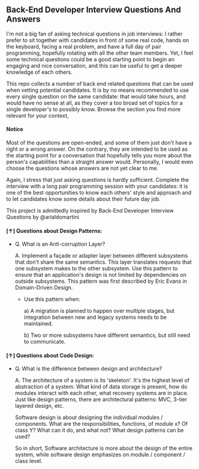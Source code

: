 
## Back-End Developer Interview Questions And Answers

I'm not a big fan of asking technical questions in job interviews: I rather prefer to sit together with candidates in front of some real code, hands on the keyboard, facing a real problem, and have a full day of pair programming, hopefully rotating with all the other team members. Yet, I feel some technical questions could be a good starting point to begin an engaging and nice conversation, and this can be useful to get a deeper knowledge of each others.

This repo collects a number of back end related questions that can be used when vetting potential candidates. It is by no means recommended to use every single question on the same candidate: that would take hours, and would have no sense at all, as they cover a too broad set of topics for a single developer's to possibly know. Browse the section you find more relevant for your context, 


#### Notice
Most of the questions are open-ended, and some of them just don't have a right or a wrong answer. On the contrary, they are intended to be used as the starting point for a conversation that hopefully tells you more about the person's capabilities than a straight answer would. Personally, I would even choose the questions whose answers are not yet clear to me.

Again, I stress that just asking questions is hardly sufficient. Complete the interview with a long pair programming session with your candidates: it is one of the best opportunities to know each others' style and approach and to let candidates know some details about their future day job.

This project is admittedly inspired by Back-End Developer Interview Questions by @arialdomartini


#### [↑] Questions about Design Patterns:
- Q. What is an Anti-corruption Layer?

  A. Implement a façade or adapter layer between different subsystems that don't share the same semantics. This layer translates requests that one subsystem makes to the other subsystem. Use this pattern to ensure that an application's design is not limited by dependencies on outside subsystems. This pattern was first described by Eric Evans in Domain-Driven Design.
  - Use this pattern when:
   
    a) A migration is planned to happen over multiple stages, but integration between new and legacy systems needs to be maintained. 
    
    b) Two or more subsystems have different semantics, but still need to communicate.
    
#### [↑] Questions about Code Design:
- Q. What is the difference between design and architecture?

  A. The architecture of a system is its 'skeleton'. It's the highest level of abstraction of a system. What kind of data storage is present, how do modules interact with each other, what recovery systems are in place. Just like design patterns, there are architectural patterns: MVC, 3-tier layered design, etc.
     
     Software design is about designing the individual modules / components. What are the responsibilities, functions, of module x? Of class Y? What can it do, and what not? What design patterns can be used?
     
     So in short, Software architecture is more about the design of the entire system, while software design emphasizes on module / component / class level.
     
